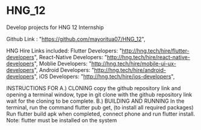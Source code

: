 # HNG_12
Develop projects for HNG 12 Internship

  Github Link : "https://github.com/mayoritua07/HNG_12",

  HNG Hire Links included:
  Flutter Developers: "http://hng.tech/hire/flutter-developers",
  React-Native Developers: "http://hng.tech/hire/react-native-developers",
  Moblie Developers: "http://hng.tech/hire/mobile-ui-ux-developers",
  Android Developers: "http://hng.tech/hire/android-developers",
  iOS Developers: "http://hng.tech/hire/ios-developers",

  INSTRUCTIONS FOR 
  A.) CLONING
    copy the github repository link and opening a terminal window, type in git clone with the github repository link
    wait for the cloning to be complete.
  B.) BUILDING AND RUNNING
    In the terminal, run the command flutter pub get, (to install all required packages) 
    Run flutter build apk
    when completed, connect phone and run flutter install.
    Note: flutter must be installed on the system
